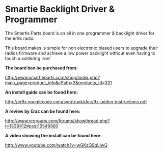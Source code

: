 # Smartie Backlight Driver & Programmer #

The Smartie Parts board is an all in one programmer & backlight driver for the er9x radio.

This board makes is simple for non electronic biased users to upgrade their radios firmware and achieve a low power backlight without even having to touch a soldering iron!

<b>The board ban be purchased from:</b>

http://www.smartieparts.com/shop/index.php?main_page=product_info&cPath=3&products_id=331

<b>An install guide can be found here:</b>

http://er9x.googlecode.com/svn/trunk/doc/9x-addon-instructions.pdf

<b>A review by Eraz can be found here:</b>

http://www.rcgroups.com/forums/showthread.php?t=1338412#post16549680

<b>A video showing the install can be found here:</b>

http://www.youtube.com/watch?v=wGKzQ9qLiwQ